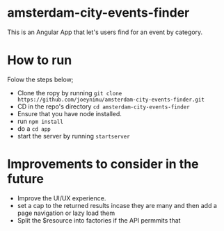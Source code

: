 # amsterdam-city-events-finder
This is an Angular App that let's users find for an event by category.
# How to run
Folow the steps below;
* Clone the ropy by running `git clone https://github.com/joeynimu/amsterdam-city-events-finder.git`
* CD in the repo's directory `cd amsterdam-city-events-finder`
* Ensure that you have node installed.
* run `npm install`
* do a `cd app`
* start the server by running `startserver`
# Improvements to consider in the future
* Improve the UI/UX experience.
* set a cap to the returned results incase they are many and then add a page navigation or lazy load them
* Split the $resource into factories if the API permmits that

